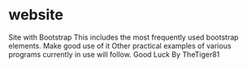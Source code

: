 # website
Site with Bootstrap
This includes the most frequently used bootstrap elements. Make good use of it
Other practical examples of various programs currently in use will follow.
Good Luck By TheTiger81
